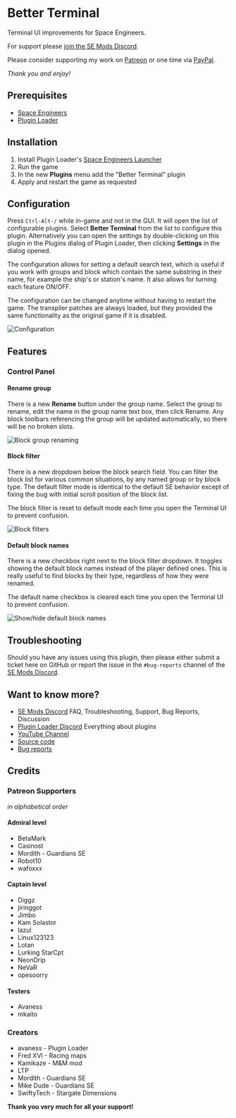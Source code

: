 # Better Terminal

Terminal UI improvements for Space Engineers.

For support please [join the SE Mods Discord](https://discord.gg/PYPFPGf3Ca).

Please consider supporting my work on [Patreon](https://www.patreon.com/semods) or one time via [PayPal](https://www.paypal.com/paypalme/vferenczi/).

*Thank you and enjoy!*

## Prerequisites

- [Space Engineers](https://store.steampowered.com/app/244850/Space_Engineers/)
- [Plugin Loader](https://github.com/sepluginloader/SpaceEngineersLauncher)

## Installation

1. Install Plugin Loader's [Space Engineers Launcher](https://github.com/sepluginloader/SpaceEngineersLauncher)
2. Run the game
3. In the new **Plugins** menu add the "Better Terminal" plugin
4. Apply and restart the game as requested

## Configuration

Press `Ctrl-Alt-/` while in-game and not in the GUI. It will open the list of
configurable plugins. Select **Better Terminal** from the list to configure this plugin.
Alternatively you can open the settings by double-clicking on this plugin in the Plugins
dialog of Plugin Loader, then clicking **Settings** in the dialog opened.

The configuration allows for setting a default search text, which is useful if you work
with groups and block which contain the same substring in their name, for example the
ship's or station's name. It also allows for turning each feature ON/OFF.

The configuration can be changed anytime without having to restart the game. The
transpiler patches are always loaded, but they provided the same functionality as
the original game if it is disabled.

![Configuration](doc/ConfigDialog.png "Config Dialog")

## Features

### Control Panel

#### Rename group

There is a new **Rename** button under the group name. Select the group to rename,
edit the name in the group name text box, then click Rename. Any block toolbars
referencing the group will be updated automatically, so there will be no broken slots.

![Block group renaming](doc/BlockRenaming.png "Rename Group")

#### Block filter

There is a new dropdown below the block search field. 
You can filter the block list for various common situations,
by any named group or by block type. The default filter mode
is identical to the default SE behavior except of fixing the
bug with initial scroll position of the block list.

The block filter is reset to default mode each time you open
the Terminal UI to prevent confusion.

![Block filters](doc/BlockFilters.png "Block Filters")

#### Default block names

There is a new checkbox right next to the block filter dropdown.
It toggles showing the default block names instead of the player defined ones.
This is really useful to find blocks by their type, regardless of how they were renamed.

The default name checkbox is cleared each time you open the Terminal UI to prevent confusion.

![Show/hide default block names](doc/DefaultBlockNames.png "Show/Hide Default Block Names")

## Troubleshooting

Should you have any issues using this plugin, then please either submit a ticket here
on GitHub or report the issue in the `#bug-reports` channel of the [SE Mods Discord](https://discord.gg/PYPFPGf3Ca). 

## Want to know more?

- [SE Mods Discord](https://discord.gg/PYPFPGf3Ca) FAQ, Troubleshooting, Support, Bug Reports, Discussion
- [Plugin Loader Discord](https://discord.gg/6ETGRU3CzR) Everything about plugins
- [YouTube Channel](https://www.youtube.com/channel/UCc5ar3cW9qoOgdBb1FM_rxQ)
- [Source code](https://github.com/viktor-ferenczi/toolbar-manager)
- [Bug reports](https://discord.gg/x3Z8Ug5YkQ)

## Credits

### Patreon Supporters

_in alphabetical order_

#### Admiral level
- BetaMark
- Casinost
- Mordith - Guardians SE
- Robot10
- wafoxxx

#### Captain level
- Diggz
- jiringgot
- Jimbo
- Kam Solastor
- lazul
- Linux123123
- Lotan
- Lurking StarCpt
- NeonDrip
- NeVaR
- opesoorry

#### Testers
- Avaness
- mkaito

### Creators
- avaness - Plugin Loader
- Fred XVI - Racing maps
- Kamikaze - M&M mod
- LTP
- Mordith - Guardians SE
- Mike Dude - Guardians SE
- SwiftyTech - Stargate Dimensions

**Thank you very much for all your support!**